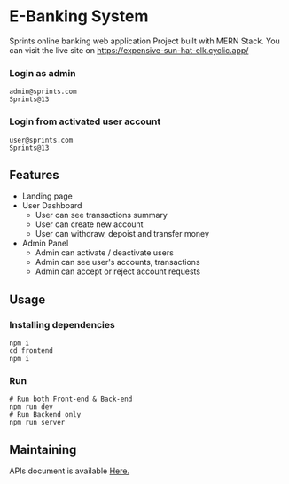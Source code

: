 ﻿# E-Banking System
Sprints online banking web application Project built with MERN Stack. You can visit the live site on https://expensive-sun-hat-elk.cyclic.app/

### Login as admin
```
admin@sprints.com
Sprints@13
```

### Login from activated user account
```
user@sprints.com
Sprints@13
```

## Features
- Landing page
- User Dashboard
  - User can see transactions summary
  - User can create new account
  - User can withdraw, depoist and transfer money
- Admin Panel
  - Admin can activate / deactivate users
  - Admin can see user's accounts, transactions
  - Admin can accept or reject account requests

## Usage
### Installing dependencies
```
npm i
cd frontend
npm i
```

### Run
```
# Run both Front-end & Back-end
npm run dev
# Run Backend only
npm run server
```

## Maintaining
APIs document is available [Here.](https://documenter.getpostman.com/view/20795624/Uz5FHbSg)
